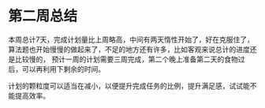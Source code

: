 # 第二周总结

本周总计7天，完成计划量比上周略高，中间有两天惰性开始了，好在克服住了， 算法题也开始慢慢的做起来了，不足的地方还有许多，比如客观来说总计的进度还是比较慢的， 预计一周的计划需要三周完成，第二个晚上准备第二天的食物过后，可以再利用下剩余的时间。

计划的颗粒度可以适当在减小，以便提升完成任务的比例，提升满足感，试试能不能提高效率。

